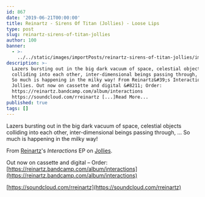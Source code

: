 ```yaml
---
id: 867
date: '2019-06-21T00:00:00'
title: Reinartz - Sirens Of Titan (Jollies) - Loose Lips
type: post
slug: reinartz-sirens-of-titan-jollies
author: 100
banner:
  - >-
    ../../static/images/importPosts/reinartz-sirens-of-titan-jollies/image867.jpeg
description: >-
  Lazers bursting out in the big dark vacuum of space, celestial objects
  colliding into each other, inter-dimensional beings passing through, &#8230;
  So much is happening in the milky way! From Reinartz&#39;s Interactions EP on
  Jollies. Out now on cassette and digital &#8211; Order:
  https://reinartz.bandcamp.com/album/interactions
  https://soundcloud.com/rreinartz [...]Read More...
published: true
tags: []
---
```

Lazers bursting out in the big dark vacuum of space, celestial objects colliding into each other, inter-dimensional beings passing through, … So much is happening in the milky way!

From [Reinartz](https://reinartz.bandcamp.com)'s _Interactions_ EP on [Jollies](https://jollies.bandcamp.com/).

Out now on cassette and digital – Order: [](https://reinartz.bandcamp.com/album/interactions)[https://reinartz.bandcamp.com/album/interactions](https://reinartz.bandcamp.com/album/interactions)

[](https://soundcloud.com/rreinartz)[https://soundcloud.com/rreinartz](https://soundcloud.com/rreinartz)